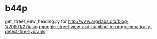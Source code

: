 # b44p
get_street_view_heading.py for 
http://www.argolabs.org/blog-1/2015/1/27/using-google-street-view-and-camfind-to-programmatically-detect-fire-hydrants
